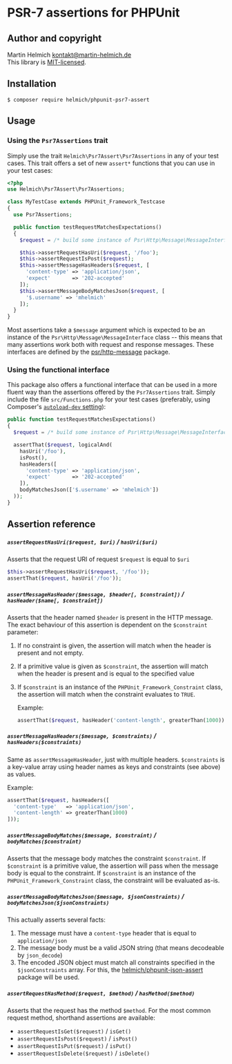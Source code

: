 # PSR-7 assertions for PHPUnit

## Author and copyright

Martin Helmich <kontakt@martin-helmich.de>  
This library is [MIT-licensed](LICENSE.txt).

## Installation

    $ composer require helmich/phpunit-psr7-assert

## Usage

### Using the `Psr7Assertions` trait

Simply use the trait `Helmich\Psr7Assert\Psr7Assertions` in any of your test
cases. This trait offers a set of new `assert*` functions that you can use in
your test cases:

```php
<?php
use Helmich\Psr7Assert\Psr7Assertions;

class MyTestCase extends PHPUnit_Framework_Testcase
{
  use Psr7Assertions;

  public function testRequestMatchesExpectations()
  {
    $request = /* build some instance of Psr\Http\Message\MessageInterface */;

    $this->assertRequestHasUri($request, '/foo');
    $this->assertRequestIsPost($request);
    $this->assertMessageHasHeaders($request, [
      'content-type' => 'application/json',
      'expect'       => '202-accepted'
    ]);
    $this->assertMessageBodyMatchesJson($request, [
      '$.username' => 'mhelmich'
    ]);
  }
}
```

Most assertions take a `$message` argument which is expected to be an instance
of the `Psr\Http\Message\MessageInterface` class -- this means that many
assertions work both with request and response messages. These interfaces are
defined by the [psr/http-message][psr7] package.

### Using the functional interface

This package also offers a functional interface that can be used in a more
fluent way than the assertions offered by the `Psr7Assertions` trait. Simply
include the file `src/Functions.php` for your test cases (preferably, using
Composer's [`autoload-dev` setting][composer-autoload]):

```php
public function testRequestMatchesExpectations()
{
  $request = /* build some instance of Psr\Http\Message\MessageInterface */;

  assertThat($request, logicalAnd(
    hasUri('/foo'),
    isPost(),
    hasHeaders([
      'content-type' => 'application/json',
      'expect'       => '202-accepted'
    ]),
    bodyMatchesJson(['$.username' => 'mhelmich'])
  ));
}
```

## Assertion reference

##### `assertRequestHasUri($request, $uri)` / `hasUri($uri)`

Asserts that the request URI of request `$request` is equal to `$uri`

```php
$this->assertRequestHasUri($request, '/foo'));
assertThat($request, hasUri('/foo'));
```

##### `assertMessageHasHeader($message, $header[, $constraint])` / `hasHeader($name[, $constraint])`

Asserts that the header named `$header` is present in the HTTP message. The exact behaviour of this assertion is dependent on the `$constraint` parameter:

1. If no constraint is given, the assertion will match when the header is
   present and not empty.
2. If a primitive value is given as `$constraint`, the assertion will match when
   the header is present and is equal to the specified value
3. If `$constraint` is an instance of the `PHPUnit_Framework_Constraint` class,
   the assertion will match when the constraint evaluates to `TRUE`.

    Example:

    ```php
    assertThat($request, hasHeader('content-length', greaterThan(1000)));
    ```

##### `assertMessageHasHeaders($message, $constraints)` / `hasHeaders($constraints)`

Same as `assertMessageHasHeader`, just with multiple headers. `$constraints` is
a key-value array using header names as keys and constraints (see above) as values.

Example:

```php
assertThat($request, hasHeaders([
  'content-type'   => 'application/json',
  'content-length' => greaterThan(1000)
]));
```

##### `assertMessageBodyMatches($message, $constraint)` / `bodyMatches($constraint)`

Asserts that the message body matches the constraint `$constraint`. If
`$constraint` is a primitive value, the assertion will pass when the message
body is equal to the constraint. If `$constraint` is an instance of the `PHPUnit_Framework_Constraint` class, the constraint will be evaluated as-is.

##### `assertMessageBodyMatchesJson($message, $jsonConstraints)` / `bodyMatchesJson($jsonConstraints)`

This actually asserts several facts:

1. The message must have a `content-type` header that is equal to
   `application/json`
2. The message body must be a valid JSON string (that means decodeable by
   `json_decode`)
3. The encoded JSON object must match all constraints specified in the `$jsonConstraints` array. For this, the [helmich/phpunit-json-assert][json-assert] package will be used.

##### `assertRequestHasMethod($request, $method)` / `hasMethod($method)`

Asserts that the request has the method `$method`. For the most common request
method, shorthand assertions are available:

- `assertRequestIsGet($request)` / `isGet()`
- `assertRequestIsPost($request)` / `isPost()`
- `assertRequestIsPut($request)` / `isPut()`
- `assertRequestIsDelete($request)` / `isDelete()`

[composer-autoload]: https://getcomposer.org/doc/04-schema.md#autoload-dev
[json-assert]: https://packagist.org/packages/helmich/phpunit-json-assert
[psr7]: https://packagist.org/packages/psr/http-message
